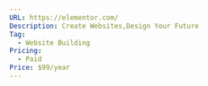 ```yaml
---
URL: https://elementor.com/
Description: Create Websites,Design Your Future
Tag:
  - Website Building
Pricing:
  - Paid
Price: $99/year
---
```

